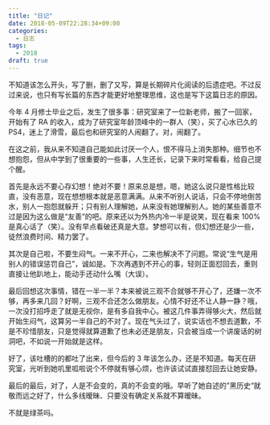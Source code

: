 ```yaml
---
title: "日记"
date: 2018-05-09T22:28:34+09:00
categories:
  - 日志
tags:
  - 2018
draft: true
---
```


不知道该怎么开头，写了删，删了又写，算是长期碎片化阅读的后遗症吧。不过反过来说，也只有写长篇的东西才能更好地整理思维，这也是写下这篇日志的原因。

今年 4 月修士毕业之后，发生了很多事：研究室来了一位新老师，搬了一回家，开始有了 RA 的收入，成为了研究室年龄顶峰中的一群人（笑），买了心水已久的 PS4，迷上了滑雪，最后也和研究室的人闹翻了。对，闹翻了。

在这之前，我从来不知道自己能如此讨厌一个人，恨不得马上消失那种。细节也不想抱怨，但从中学到了很重要的一些事，人生还长，记录下来时常看看，给自己提个醒。

首先是永远不要心存幻想！绝对不要！原来总是想，嗯，她这么说只是性格比较直，没有恶意，现在想想根本就是恶意满满。从来不听别人说话，只会不停地倒苦水，别人一抱怨就躲开；只有别人理解她，从来没有她理解别人。她的某些善意不过是因为这么做是“友善”的吧。原来还以为外热内冷一半是说笑，现在看来 100%是真心话了（笑）。没有早点看破还真是大意。梦想可以有，但幻想还是少一些，徒然浪费时间、精力罢了。

其次是自己啦，不要生闷气。一来不开心，二来也解决不了问题。常说“生气是用别人的错误惩罚自己”，诚如是。下次再遇到不开心的事，轻则正面怼回去，重则直接让他趴地上，能动手还动什么嘴（大误）。

最后回想这次事情，错在一半一半？本来被说三观不合就够不开心了，还嫌一次不够，再多来几回？好啊，三观不合还怎么做朋友。心情不好还不让人静一静？哦，一次没打招呼走了就是无视你，是有多自我中心。被这几件事弄得够火大，然后就开始生闷气，这算另一半自己的不对了。现在气头过了，说实话也不想去道歉，不是不珍惜朋友，只是觉得就算道歉了也未必还是朋友，只会被当成一个讲废话的树洞吧，不如说一开始就是这样。

好了，该吐槽的的都吐了出来，但今后的 3 年该怎么办，还是不知道。每天在研究室，光听到她叽里呱啦说个不停就有够心烦，也许该试试直接怼回去让她安静。

最后的最后，对了，人是不会变的，真的不会变的哦。早听了她自述的”黑历史“就敬而远之好了，什么多线暧昧、只要没有确定关系就不算暧昧。

不就是绿茶吗。
